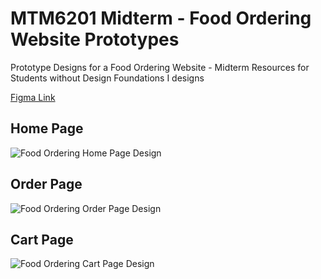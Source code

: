 # MTM6201 Midterm - Food Ordering Website Prototypes
Prototype Designs for a Food Ordering Website - Midterm Resources for Students without Design Foundations I designs

[Figma Link](https://www.figma.com/file/PgaBgjCEluiCazGPx2al5Q/Burger/duplicate?node-id=0%3A1)

## Home Page
![Food Ordering Home Page Design](https://github.com/imdac/mtm6201-midterm-food-order/blob/33a0eb6a0bcadd3e5c3a337ef9224ca51981dcbc/prototype%20design/01%20-%20Home.png)

## Order Page
![Food Ordering Order Page Design](https://github.com/imdac/mtm6201-midterm-food-order/blob/33a0eb6a0bcadd3e5c3a337ef9224ca51981dcbc/prototype%20design/02%20-%20Order.png)

## Cart Page
![Food Ordering Cart Page Design](https://github.com/imdac/mtm6201-midterm-food-order/blob/33a0eb6a0bcadd3e5c3a337ef9224ca51981dcbc/prototype%20design/03%20-%20Cart.png)
